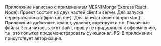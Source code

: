 Приложение написано с применением MERN(Mongo Express React Node). Проект состоит из двух частей client и server. Для запуска сервера написать(npm run dev). Для запуска
клиента(npm start). Приложение добавляет, хранит, удаляет, сортирует и т.п. Различные файлы. Если читаешь этот файл, прошу не придираться к оформлению, т.к. это попытка
продемонстрировать функционал. PS: В приложении присутствует авторизация.
